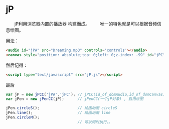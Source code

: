 # jP
　　jP利用浏览器内置的播放器 构建而成。 
　　唯一的特色就是可以根据音频信息绘图。 


用法： 

``` html
<audio id="jPA" src="Dreaming.mp3" controls='controls'></audio>
<canvas style="position: absolute;top: 0;left: 0;z-index: -99" id="jPC"></canvas>
```

然后记得：
``` html
<script type="text/javascript" src="jP.js"></script>
```

最后

``` javascript
var jP = new jPCC('jPA','jPC'); // jPCC(id_of_domAudio,id_of_domCanvas); 
var jPen = new jPenCC(jP); 		// jPenCC(一个jP对象) , 启用绘图

jPen.circleS(); 				// 绘图动画 circleS
jPen.line(); 					// 绘图动画 line 
jPen.circleM();
								// 可以同时执行。。

```

